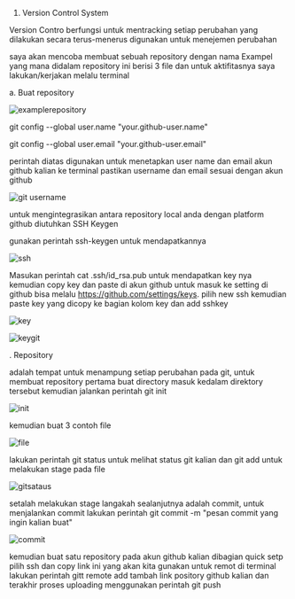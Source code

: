 
1. Version Control System

Version Contro berfungsi untuk mentracking setiap perubahan yang dilakukan secara terus-menerus digunakan untuk menejemen perubahan 

saya akan mencoba membuat sebuah repository dengan nama Exampel yang mana didalam repository ini berisi 3 file dan untuk aktifitasnya saya lakukan/kerjakan melalu terminal
  
  a. Buat repository 
  
  ![examplerepository](https://github.com/andriwisnu234/Devops_Dumbwasy_Andri_Wisnu/assets/135598387/a27469b4-0cb5-4ee4-ae36-70761b8fc339)

git config --global user.name "your.github-user.name"

git config --global user.email "your.github-user.email"

perintah diatas digunakan untuk menetapkan user name dan email akun github kalian ke terminal pastikan username dan email sesuai dengan akun github

![git username](https://github.com/andriwisnu234/Devops_Dumbwasy_Andri_Wisnu/assets/135598387/49cf73c3-3ec8-4669-b697-fa97874bc6d0)

untuk mengintegrasikan antara repository local anda dengan platform github diutuhkan SSH Keygen

 gunakan perintah ssh-keygen untuk mendapatkannya
 
 ![ssh](https://github.com/andriwisnu234/Devops_Dumbwasy_Andri_Wisnu/assets/135598387/ccb99842-7c06-44b7-979e-12ac02c46ec9)

Masukan perintah cat .ssh/id_rsa.pub untuk mendapatkan key nya kemudian copy key dan paste di akun github untuk masuk ke setting di github bisa melalu https://github.com/settings/keys. pilih new ssh kemudian paste key yang dicopy ke bagian kolom key dan add sshkey

![key](https://github.com/andriwisnu234/Devops_Dumbwasy_Andri_Wisnu/assets/135598387/4367b7dc-1b70-4034-8d17-c92dac435133)

![keygit](https://github.com/andriwisnu234/Devops_Dumbwasy_Andri_Wisnu/assets/135598387/57a7c9f7-f054-4956-a114-88924a4bbc70)

 . Repository
 
 adalah tempat untuk menampung setiap perubahan pada git, untuk membuat repository pertama buat directory masuk kedalam direktory tersebut kemudian jalankan perintah git init

![init](https://github.com/andriwisnu234/Devops_Dumbwasy_Andri_Wisnu/assets/135598387/1222f28d-1dc0-407c-8cf6-608c6396bed4)

 kemudian buat 3 contoh file
 
 ![file](https://github.com/andriwisnu234/Devops_Dumbwasy_Andri_Wisnu/assets/135598387/b9ced3ac-d6a3-4777-a129-9de93c842ce5)

lakukan perintah git status untuk melihat status git kalian dan git add untuk melakukan stage pada file 

![gitsataus](https://github.com/andriwisnu234/Devops_Dumbwasy_Andri_Wisnu/assets/135598387/8f02c379-1a13-4dae-a766-96522ac283dd)

setalah melakukan stage langakah sealanjutnya adalah commit, untuk menjalankan commit lakukan perintah git commit -m "pesan commit yang ingin kalian buat"

![commit](https://github.com/andriwisnu234/Devops_Dumbwasy_Andri_Wisnu/assets/135598387/03b7d9a2-24a0-4374-9895-a001fc76df8e)

kemudian buat satu repository pada akun github kalian dibagian quick setp pilih ssh dan copy link ini yang akan kita gunakan untuk remot di terminal lakukan perintah gitt remote add tambah link pository github kalian dan terakhir proses uploading menggunakan perintah git push










